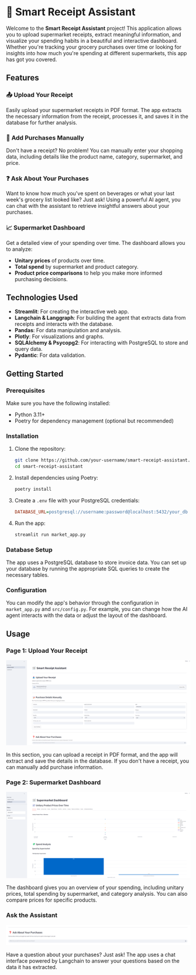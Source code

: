 # 🛒 Smart Receipt Assistant

Welcome to the **Smart Receipt Assistant** project! This application allows you to upload supermarket receipts, extract meaningful information, and visualize your spending habits in a beautiful and interactive dashboard. Whether you're tracking your grocery purchases over time or looking for insights into how much you're spending at different supermarkets, this app has got you covered.

## Features

### 📤 **Upload Your Receipt**
Easily upload your supermarket receipts in PDF format. The app extracts the necessary information from the receipt, processes it, and saves it in the database for further analysis.

### 📝 **Add Purchases Manually**
Don't have a receipt? No problem! You can manually enter your shopping data, including details like the product name, category, supermarket, and price.

### ❓ **Ask About Your Purchases**
Want to know how much you've spent on beverages or what your last week's grocery list looked like? Just ask! Using a powerful AI agent, you can chat with the assistant to retrieve insightful answers about your purchases.

### 📈 **Supermarket Dashboard**
Get a detailed view of your spending over time. The dashboard allows you to analyze:
- **Unitary prices** of products over time.
- **Total spend** by supermarket and product category.
- **Product price comparisons** to help you make more informed purchasing decisions.

## Technologies Used
- **Streamlit**: For creating the interactive web app.
- **Langchain & Langgraph**: For building the agent that extracts data from receipts and interacts with the database.
- **Pandas**: For data manipulation and analysis.
- **Plotly**: For visualizations and graphs.
- **SQLAlchemy & Psycopg2**: For interacting with PostgreSQL to store and query data.
- **Pydantic**: For data validation.

## Getting Started

### Prerequisites
Make sure you have the following installed:
- Python 3.11+
- Poetry for dependency management (optional but recommended)

### Installation

1. Clone the repository:
    ```bash
    git clone https://github.com/your-username/smart-receipt-assistant.git
    cd smart-receipt-assistant
    ```

2. Install dependencies using Poetry:
    ```bash
    poetry install
    ```

3. Create a `.env` file with your PostgreSQL credentials:
    ```ini
    DATABASE_URL=postgresql://username:password@localhost:5432/your_db
    ```

4. Run the app:
    ```bash
    streamlit run market_app.py
    ```

### Database Setup
The app uses a PostgreSQL database to store invoice data. You can set up your database by running the appropriate SQL queries to create the necessary tables.

### Configuration
You can modify the app's behavior through the configuration in `market_app.py` and `src/config.py`. For example, you can change how the AI agent interacts with the data or adjust the layout of the dashboard.

## Usage

### Page 1: Upload Your Receipt

![Upload Receipt Screenshot](images/upload_receipt.png)

In this section, you can upload a receipt in PDF format, and the app will extract and save the details in the database. If you don't have a receipt, you can manually add purchase information.

### Page 2: Supermarket Dashboard

![Dashboard Screenshot](images/supermarket_dashboard.png)

The dashboard gives you an overview of your spending, including unitary prices, total spending by supermarket, and category analysis. You can also compare prices for specific products.

### Ask the Assistant

![Ask the Assistant Screenshot](images/chat.png)

Have a question about your purchases? Just ask! The app uses a chat interface powered by Langchain to answer your questions based on the data it has extracted.
